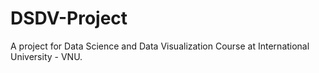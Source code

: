 # DSDV-Project
 A project for Data Science and Data Visualization Course at International University - VNU.
